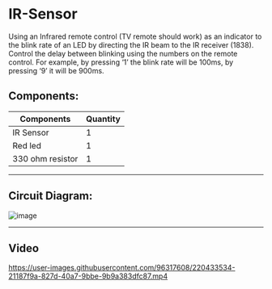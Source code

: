 # IR-Sensor
Using an Infrared remote control (TV remote should work) as an indicator to the blink rate of an LED by directing the IR beam to the IR receiver (1838).
Control the delay between blinking using the numbers on the remote control. For example, by pressing ‘1’ the blink rate will be 100ms, by pressing ‘9’ it will be 900ms.

## Components:
| Components  | Quantity |
| ------------- | ------------- |
| IR Sensor  | 1 |
| Red led  | 1 |
| 330 ohm resistor  | 1 |

---
## Circuit Diagram:

![image](https://user-images.githubusercontent.com/96317608/220433144-f70765b5-0329-475b-a54a-b87e447e6f84.png)

---

## Video
https://user-images.githubusercontent.com/96317608/220433534-21187f9a-827d-40a7-9bbe-9b9a383dfc87.mp4
